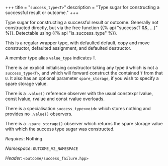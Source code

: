+++
title = "`success_type<T>`"
description = "Type sugar for constructing a successful result or outcome."
+++

Type sugar for constructing a successful result or outcome. Generally not constructed directly, but via the free function {{% api "success(T &&, ...)" %}}. Detectable using {{% api "is_success_type<T>" %}}.

This is a regular wrapper type, with defaulted default, copy and move constructor, defaulted assignment, and defaulted destructor.

A member type alias `value_type` indicates `T`.

There is an explicit initialising constructor taking any type `U` which is not a `success_type<T>`, and which will forward construct the contained `T` from that `U`. It also has an optional parameter `spare_storage`, if you wish to specify a spare storage value.

There is a `.value()` reference observer with the usual constexpr lvalue, const lvalue, rvalue and const rvalue overloads.

There is a specialisation `success_type<void>` which stores nothing and provides no `.value()` observers.

There is a `.spare_storage()` observer which returns the spare storage value with which the success type sugar was constructed.

*Requires*: Nothing.

*Namespace*: `OUTCOME_V2_NAMESPACE`

*Header*: `<outcome/success_failure.hpp>`
